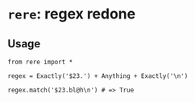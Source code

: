 # `rere`: regex redone

## Usage

    from rere import *

    regex = Exactly('$23.') + Anything + Exactly('\n')

    regex.match('$23.bl@h\n') # => True
